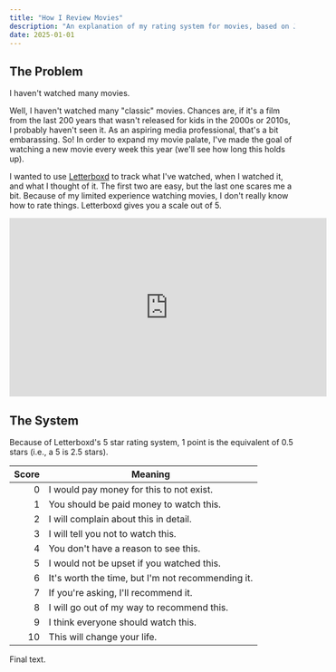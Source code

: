 ```yaml
---
title: "How I Review Movies"
description: "An explanation of my rating system for movies, based on Josh George's system."
date: 2025-01-01
---
```

## The Problem

I haven't watched many movies.

Well, I haven't watched many "classic" movies. Chances are, if it's a film from the last 200 years that wasn't released for kids in the 2000s or 2010s, I probably haven't seen it. As an aspiring media professional, that's a bit embarassing. So! In order to expand my movie palate, I've made the goal of watching a new movie every week this year (we'll see how long this holds up).

I wanted to use [Letterboxd](https://letterboxd.com) to track what I've watched, when I watched it, and what I thought of it. The first two are easy, but the last one scares me a bit. Because of my limited experience watching movies, I don't really know how to rate things. Letterboxd gives you a scale out of 5.

<iframe width="560" height="315" src="https://www.youtube.com/embed/s0h_1uvqi5E?si=tVVBaFb4zisMFRFQ" title="YouTube video player" frameborder="0" allow="accelerometer; autoplay; clipboard-write; encrypted-media; gyroscope; picture-in-picture; web-share" referrerpolicy="strict-origin-when-cross-origin" allowfullscreen></iframe>

## The System

Because of Letterboxd's 5 star rating system, 1 point is the equivalent of 0.5 stars (i.e., a 5 is 2.5 stars).

| Score | Meaning |
| -----: | -------|
| 0 | I would pay money for this to not exist. |
| 1 | You should be paid money to watch this. |
| 2 | I will complain about this in detail. |
| 3 | I will tell you not to watch this. |
| 4 | You don't have a reason to see this. |
| 5 | I would not be upset if you watched this. |
| 6 | It's worth the time, but I'm not recommending it. |
| 7 | If you're asking, I'll recommend it. |
| 8 | I will go out of my way to recommend this. |
| 9 | I think everyone should watch this. |
| 10 | This will change your life. |

Final text.